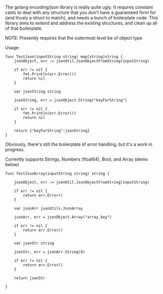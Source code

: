 The golang encoding/json library is really quite ugly. It requires constant casts to deal with any structure that you don't have a guaranteed form for (and thusly a struct to match), and needs a bunch of boilerplate code.  This library aims to extend and address the existing structures, and clean up all of that boilerplate.

NOTE: Presently requires that the outermost level be of object type

Usage:
    
    func TestJson(inputString string) map[string]string {
        jsonObject, err := jsonUtil.JsonObjectFromString(inputString)

        if err != nil {
            fmt.Println(err.Error())
            return nil
        }

        var jsonString string

        jsonString, err = jsonObject.String("keyForString")

        if err != nil {
            fmt.Println(err.Error())
            return nil
        }

        return {"keyForString":jsonString}
    }

Obviously, there's still the boilerplate of error handling, but it's a work in progress.

Currently supports Strings, Numbers (float64), Bool, and Array (demo below)


    func TestJsonArray(inputString string) string {

        jsonObject, err := jsonUtil.JsonObjectFromString(inputString)

        if err != nil {
            return err.Error()
        }

        var jsonArr jsonUtils.JsonArray

        jsonArr, err = jsonObject.Array("array_key")

        if err != nil {
            return err.Error()
        }

        var jsonStr string

        jsonStr, err = jsonArr.String(0)

        if err != nil {
            return err.Error()
        }

        return jsonStr

    }

